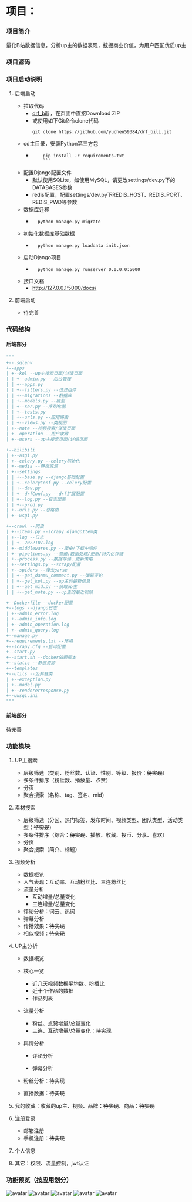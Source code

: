# 项目：

### 项目简介

量化B站数据信息，分析up主的数据表现，挖掘商业价值，为用户匹配优质up主

### 项目源码

### 项目启动说明

1. 后端启动
   * 拉取代码
      * [drf_bili](https://github.com/yuchen59384/drf_bili) ，在页面中直接Download ZIP
      * 或使用如下Git命令clone代码
          ```shell script
          git clone https://github.com/yuchen59384/drf_bili.git
          ```
   * cd主目录，安装Python第三方包
      * ```shell script
            pip install -r requirements.txt
            ```
   * 配置Django配置文件
      * 默认使用SQLite，如使用MySQL，请更改settings/dev.py下的DATABASES参数
      * redis配置，配置settings/dev.py下REDIS_HOST、REDIS_PORT、REDIS_PWD等参数
    * 数据库迁移
        * ```shell script
            python manage.py migrate
            ```
    * 初始化数据库基础数据
        * ```shell script
            python manage.py loaddata init.json
            ```
    * 启动Django项目
        * ```shell script
            python manage.py runserver 0.0.0.0:5000
            ```
    * 接口文档
        * http://127.0.0.1:5000/docs/

2. 前端启动

    - 待完善

### 代码结构

#### 后端部分

```python
"""             
+--.sqlenv
+--apps 
| +--kol --up主搜索页面/详情页面
| | +--admin.py --后台管理
| | +--apps.py
| | +--filters.py --过滤组件
| | +--migrations --数据库
| | +--models.py --模型
| | +--ser.py --序列化器
| | +--tests.py 
| | +--urls.py --应用路由
| | +--views.py --类视图
| +--note --视频搜索/详情页面
| +--operation --用户收藏
| +--users --up主搜索页面/详情页面

+--bilibili                   
| +--asgi.py
| +--celery.py --celery初始化
| +--media --静态资源
| +--settings
| | +--base.py --django基础配置
| | +--celeryConf.py --celery配置
| | +--dev.py
| | +--drfConf.py --drf扩展配置
| | +--log.py --日志配置
| | +--prod.py
| +--urls.py --总路由
| +--wsgi.py

+--crawl --爬虫					
| +--items.py --scrapy djangoItem类
| +--log --日志
| | +--2022107.log
| +--middlewares.py --爬虫/下载中间件
| +--pipelines.py --管道:数据处理/更新/持久化存储
| +--process.py --数据存储、更新策略
| +--settings.py --scrapy配置
| +--spiders --爬虫parse
| | +--get_danmu_comment.py --弹幕评论
| | +--get_kol.py --up主的最新信息
| | +--get_mid.py --获取up主
| | +--get_note.py --up主的最近视频

+--Dockerfile --docker配置
+--logs --django日志
| +--admin_error.log
| +--admin_info.log
| +--admin_operation.log
| +--admin_query.log
+--manage.py
+--requirements.txt --环境
+--scrapy.cfg --启动配置
+--start.py
+--start.sh --docker依赖脚本
+--static --静态资源
+--templates
+--utils --公共基类
| +--exception.py
| +--model.py
| +--rendererresponse.py
+--uwsgi.ini
"""
```

#### 前端部分

待完善

### 功能模块

1. UP主搜索

    - 层级筛选（类别、粉丝数、认证、性别、等级、报价：~~待实现~~）
    - 多条件排序（粉丝数、播放量、点赞）
    - 分页
    - 聚合搜索（名称、tag、签名、mid）

2. 素材搜索

    - 层级筛选（分区、热门标签、发布时间、视频类型、团队类型、活动类型：~~待实现~~）
    - 多条件排序（综合：~~待实现~~、播放、收藏、投币、分享、喜欢）
    - 分页
    - 聚合搜索（简介、标题）

3. 视频分析

    - 数据概览
    - 人气表现：互动率、互动粉丝比、三连粉丝比
    - 流量分析
        + 互动增量/总量变化
        + 三连增量/总量变化
    - 评论分析：词云、热词
    - 弹幕分析
    - 传播效果：~~待实现~~
    - 相似视频：~~待实现~~

4. UP主分析

    - 数据概览

    - 核心一览

        - 近几天视频数据平均数、粉播比
        - 近十个作品的数据
        - 作品列表

    - 流量分析

        + 粉丝、点赞增量/总量变化
        + 三连、互动增量/总量变化：~~待实现~~

    - 舆情分析

        - 评论分析

        - 弹幕分析

    - 粉丝分析：~~待实现~~
    - 直播数据：~~待实现~~

5. 我的收藏：收藏的up主、视频、品牌：~~待实现~~、商品：~~待实现~~

6. 注册登录

    - 邮箱注册
    - 手机注册：~~待实现~~

7. 个人信息

8. 其它：权限、流量控制，jwt认证

### 功能预览（按应用划分）
![avatar](./Snipaste_2022-10-09_13-40-56.png)
![avatar](./Snipaste_2022-10-09_13-41-41.png)
![avatar](./Snipaste_2022-10-09_13-42-03.png)
![avatar](./Snipaste_2022-10-09_13-38-01.png)
![avatar](./Snipaste_2022-10-09_13-42-16.png)





